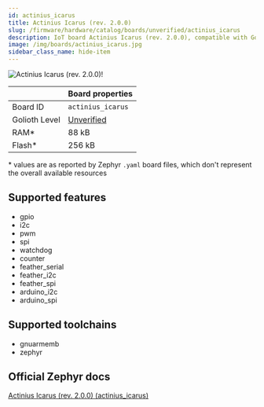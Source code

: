 ```yaml
---
id: actinius_icarus
title: Actinius Icarus (rev. 2.0.0)
slug: /firmware/hardware/catalog/boards/unverified/actinius_icarus
description: IoT board Actinius Icarus (rev. 2.0.0), compatible with Golioth at unverified level.
image: /img/boards/actinius_icarus.jpg
sidebar_class_name: hide-item
---
```


[//]: # (This is an auto-generated file, do not edit! Changes to it will be lost upon re-generation)

![Actinius Icarus (rev. 2.0.0)!](/img/boards/actinius_icarus.jpg "Actinius Icarus (rev. 2.0.0)")

|                | Board properties     |
| -------------  | -------------------- |
| Board ID       | `actinius_icarus` |
| Golioth Level  | [Unverified](/firmware/hardware#unverified-boards) |
| RAM*           | 88 kB |
| Flash*         | 256 kB |

\* values are as reported by Zephyr `.yaml` board files, which don't represent the overall available resources



## Supported features

* gpio
* i2c
* pwm
* spi
* watchdog
* counter
* feather_serial
* feather_i2c
* feather_spi
* arduino_i2c
* arduino_spi

## Supported toolchains

* gnuarmemb
* zephyr

## Official Zephyr docs

[Actinius Icarus (rev. 2.0.0) (actinius_icarus)](https://docs.zephyrproject.org/latest/boards/actinius/icarus/doc/index.html)
